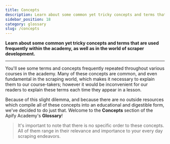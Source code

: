 ```yaml
---
title: Concepts
description: Learn about some common yet tricky concepts and terms that are used frequently within the academy, as well as in the world of scraper development.
sidebar_position: 18
category: glossary
slug: /concepts
---
```


**Learn about some common yet tricky concepts and terms that are used frequently within the academy, as well as in the world of scraper development.**

---

You'll see some terms and concepts frequently repeated throughout various courses in the academy. Many of these concepts are common, and even fundamental in the scraping world, which makes it necessary to explain them to our course-takers; however it would be inconvenient for our readers to explain these terms each time they appear in a lesson.

Because of this slight dilemma, and because there are no outside resources which compile all of these concepts into an educational and digestible form, we've decided to do just that. Welcome to the **Concepts** section of the Apify Academy's **Glossary**!

> It's important to note that there is no specific order to these concepts. All of them range in their relevance and importance to your every day scraping endeavors.
